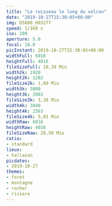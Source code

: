 ```yaml
---
title: "Le ruisseau le long du volcan"
date: "2019-10-27T15:30:05+08:00"
img: D5600_003277
speed: 1/160 s
iso: 200
aperture: 5.0
focal: 18.0
picInstant: 2019-10-27T15:30:05+08:00
widthFull: 6016
heightFull: 4016
fileSizeFull: 10,34 Mio
width2k: 1920
height2k: 1282
fileSize2k: 1,09 Mio
width3k: 3000
height3k: 2003
fileSize3k: 3,38 Mio
width4k: 3840
height4k: 2563
fileSize4k: 5,01 Mio
widthRaw: 6016
heightRaw: 4016
fileSizeRaw: 28,50 Mio
ratio:
- standard
lieux:
- hallasan
picdates:
- 2019-10-27
themes:
- foret
- montagne
- rocher
- riviere
---
```


